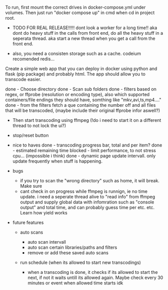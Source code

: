 To run, first mount the correct drives in docker-compose.yml under volumes.
Then just run "docker compose up" in cmd when cd in project root.

- TODO FOR REAL RELEASE!!!!! dont look a worker for a long time!! aka dont do heavy stuff in the calls from front end, do all the heavy stuff in a seperata thread. aka start a new thread when you get a call from the front end.

- also, you need a consisten storage such as a cache. codeium recomended redis...

Create a simple web app that you can deploy in docker using python and flask (pip package) and probably html. The app should allow you to transcode easier.

done - Choose directory
done - Scan sub folders
done - filters based on regex, or ffprobe (resolution or encoding type), also which supported containers/file endings they should have, somthing like "mkv,avi,ts,mp4...."
done - from the filters fetch a que containing the number off and all files that will be transcoded, (maybe include their original ffprobe infor aswell?)
- Then start transcoding using ffmpeg (!do i need to start it on a different thread to not lock the ui?)
- stop/reset button

- nice to haves
    done - transcoding progress bar, total and per item?
    done - estimated remaining time
    blocked - limit performance, to not stress cpu... (impossible i think)
    done - dynamic page update intervall. only update frequently when stuff is happening.

- bugs
    - if you try to scan the "wrong directory" such as home, it will break. Make sure
    - cant check in on progress while ffmpeg is runnign, ie no time update. i need a seperate thread alive to "read info" from ffmpeg output and supply global data with infomration such as "console output" and total time, and can probably guess time per etc. etc. Learn how yield works

- future features
    - auto scans
        - auto scan intervall
        - auto scan certain libraries/paths and filters
        - remove or add these saved auto scans

    - run schedule (when its allowed to start new transcodings)
        - when a transcoding is done, it checks if its allowed to start the next, if not it waits untill its allowed again. Maybe check every 30 minutes or event when allowed time starts idk